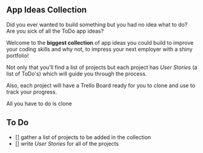 ## App Ideas Collection

Did you ever wanted to build something but you had no idea what to do? Are you sick of all the ToDo app ideas?

Welcome to the **biggest collection** of app ideas you could build to improve your coding skills and why not, to impress your next employer with a shiny portfolio!

Not only that you'll find a list of projects but each project has _User Stories_ (a list of ToDo's) which will guide you through the process.

Also, each project will have a Trello Board ready for you to clone and use to track your progress.

All you have to do is clone

## To Do

-   [] gather a list of projects to be added in the collection
-   [] write _User Stories_ for all of the projects
